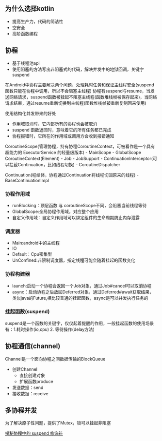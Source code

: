 ## 为什么选择kotlin
- 提高生产力，代码的简洁性
- 空安全
- 高阶函数编程

## 协程
- 基于线程池api
- 使用阻塞的方法写出非阻塞式的代码，解决并发中的地狱回调，关键字suspend

在Android中协程主要解决两个问题，处理耗时任务和保证主线程安全(suspend函数只能在协程中调用，所以不会阻塞主线程)
协程有suspend与resume，当发送网络请求，suspend函数被挂起不阻塞主线程(函数堆栈帧被保存起来)，当网络请求结束，通过resume重新切换到主线程(函数堆栈帧被重新复制回来使用)

使用结构化并发带来的好处
- 作用域取消时，它内部所有的协程也会被取消
- suspend 函数返回时，意味着它的所有任务都已完成
- 协程报错时，它所在的作用域或调用方会收到报错通知

CoroutineScope(管理协程，持有协程CoroutineContext，可被看作是一个具有超能力的 ExecutorService 的轻量级版本)
    - MainScope
    - GlobalScope
CoroutineContext(Element)
    - Job
        - JobSupport
    - ContinuationInterceptor(可以拦截Continuation，比如线程切换)
        - CoroutineDispatcher

Continuation(程续体，协程通过Continuation将线程切回原来的线程)
    - BaseContinuationImpl


### 协程作用域
- runBlocking：顶层函数 与 coroutineScope不同，会阻塞当前线程等待
- GlobalScope:全局协程作用域，对应整个应用
- 自定义作用域：自定义作用域可以绑定组件的生命周期防止内存泄露

### 调度器
- Main:android中的主线程
- IO
- Default：Cpu密集型
- UnConfined:非限制调度器，指定线程可能会随着挂起的函数变化

### 协程构建器
- launch:启动一个协程会返回一个Job对象，通过Job#cancel可以取消协程
- async：启动协程之后放回Deferred对象，通过Deferred#await获取结果，类似java的Future,相比较普通的挂起函数，async是可以并发执行任务的

### 挂起函数(suspend)
suspend是一个函数的关键字，仅仅起着提醒的作用，一般挂起函数的使用场景有：1.耗时操作(io,cpu) 2. 等待操作(delay方法)


## 协程通信(channel)
Channel是一个面向协程之间数据传输的BlockQueue

- 创建Channel
    - 直接创建对象
    - 扩展函数produce
- 发送数据：send
- 接收数据：receive

## 多协程并发
为了解决原子性问题，提供了Mutex，锁可以挂起非阻塞

[揭秘协程中的 suspend 修饰符](https://mp.weixin.qq.com/s?__biz=MzAwODY4OTk2Mg==&mid=2652055127&idx=2&sn=283de8250bfc8a7bd8287a7aadad1339&chksm=808c8612b7fb0f047702c2101d27f4de42363ae5dd462be977ec897c7ae6a36e57b94675750a&cur_album_id=1385760483604758529&scene=189#rd)